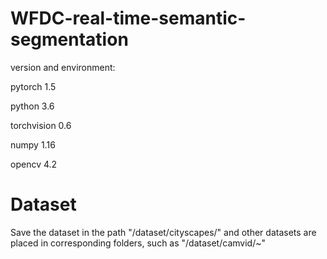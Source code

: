 # WFDC-real-time-semantic-segmentation
version and environment:

pytorch 1.5

python 3.6

torchvision 0.6

numpy 1.16

opencv 4.2
# Dataset

Save the dataset in the path "/dataset/cityscapes/" and other datasets are placed in corresponding folders, such as "/dataset/camvid/~"
